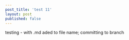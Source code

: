 ```yaml
---
post_title: 'test 11'
layout: post
published: false
---
```

 testing - with .md aded to file name; committing to branch
